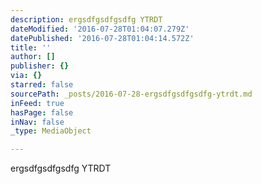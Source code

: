 ```yaml
---
description: ergsdfgsdfgsdfg YTRDT
dateModified: '2016-07-28T01:04:07.279Z'
datePublished: '2016-07-28T01:04:14.572Z'
title: ''
author: []
publisher: {}
via: {}
starred: false
sourcePath: _posts/2016-07-28-ergsdfgsdfgsdfg-ytrdt.md
inFeed: true
hasPage: false
inNav: false
_type: MediaObject

---
```

ergsdfgsdfgsdfg YTRDT